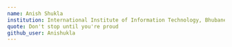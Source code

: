 ```yaml
---
name: Anish Shukla
institution: International Institute of Information Technology, Bhubaneswar
quote: Don't stop until you're proud
github_user: Anishukla
---
```

